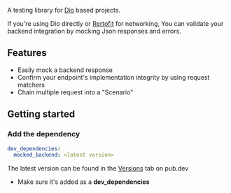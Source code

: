 A testing library for [Dio](https://pub.dev/packages/dio) based projects.  

If you're using Dio directly or [Rertofit](https://pub.dev/packages/retrofit) for networking, You can validate your backend integration by mocking Json responses and errors. 

## Features
* Easily mock a backend response
* Confirm your endpoint's implementation integrity by using request matchers
* Chain multiple request into a "Scenario"

## Getting started
### Add the dependency
```yaml
dev_dependencies:
  mocked_backend: <latest version>
```
The latest version can be found in the [Versions](https://pub.dev/packages/mocked_backend/versions) tab on pub.dev
* Make sure it's added as a **dev_dependencies**


